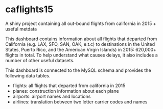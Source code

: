 # caflights15
A shiny project containing all out-bound flights from california in 2015 + useful metdata

This dashboard contains information about all flights that departed from California (e.g. LAX, SFO, SAN, OAK, e.t.c) to destinations in the United States, Puerto Rico, and the American Virgin Islands) in 2015: 620,000+ flights in total. To help understand what causes delays, it also includes a number of other useful datasets.

This dashboard is connected to the MySQL schema and provides the following data tables.

- flights: all flights that departed from california in 2015
- planes: construction information about each plane
- airports: airport names and locations
- airlines: translation between two letter carrier codes and names

